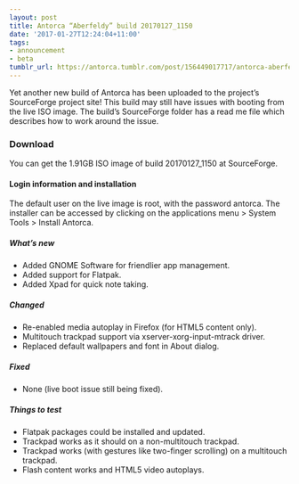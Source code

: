 ```yaml
---
layout: post
title: Antorca “Aberfeldy” build 20170127_1150
date: '2017-01-27T12:24:04+11:00'
tags:
- announcement
- beta
tumblr_url: https://antorca.tumblr.com/post/156449017717/antorca-aberfeldy-build-201701271150
---
```

Yet another new build of Antorca has been uploaded to the project’s SourceForge project site! This build may still have issues with booting from the live ISO image. The build’s SourceForge folder has a read me file which describes how to work around the issue.

### Download

You can get the 1.91GB ISO image of build 20170127_1150 at SourceForge.

#### Login information and installation

The default user on the live image is root, with the password antorca. The installer can be accessed by clicking on the applications menu > System Tools > Install Antorca.

##### What’s new

- Added GNOME Software for friendlier app management.
- Added support for Flatpak.
- Added Xpad for quick note taking.

##### Changed

- Re-enabled media autoplay in Firefox (for HTML5 content only).
- Multitouch trackpad support via xserver-xorg-input-mtrack driver.
- Replaced default wallpapers and font in About dialog.

##### Fixed

- None (live boot issue still being fixed).

##### Things to test

- Flatpak packages could be installed and updated.
- Trackpad works as it should on a non-multitouch trackpad.
- Trackpad works (with gestures like two-finger scrolling) on a multitouch trackpad.
- Flash content works and HTML5 video autoplays.